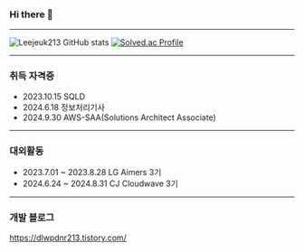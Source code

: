 ### Hi there 👋
---
<!--
**Leejeuk213/Leejeuk213** is a ✨ _special_ ✨ repository because its `README.md` (this file) appears on your GitHub profile.

Here are some ideas to get you started:

- 🔭 I’m currently working on ...
- 🌱 I’m currently learning ...
- 👯 I’m looking to collaborate on ...
- 🤔 I’m looking for help with ...
- 💬 Ask me about ...
- 📫 How to reach me: ...
- 😄 Pronouns: ...
- ⚡ Fun fact: ...
-->
![Leejeuk213 GitHub stats](https://github-readme-stats.vercel.app/api?username=Leejeuk213&show_icons=true&theme=radical)
[![Solved.ac Profile](http://mazassumnida.wtf/api/v2/generate_badge?boj=sammajas)](https://solved.ac/sammajas/)  

--- 

### 취득 자격증


* 2023.10.15 SQLD
* 2024.6.18 정보처리기사
* 2024.9.30 AWS-SAA(Solutions Architect Associate)    

---

### 대외활동

* 2023.7.01 ~ 2023.8.28 LG Aimers 3기  
* 2024.6.24 ~ 2024.8.31 CJ Cloudwave 3기

--- 

### 개발 블로그

https://dlwpdnr213.tistory.com/
